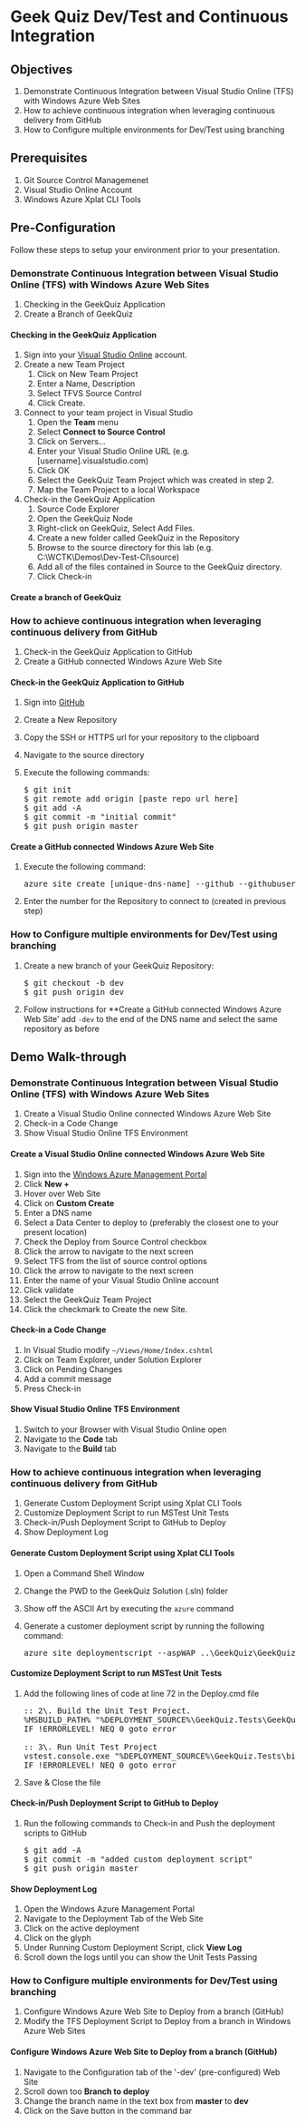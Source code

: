 # Geek Quiz Dev/Test and Continuous Integration

## Objectives

1.  Demonstrate Continuous Integration between Visual Studio Online (TFS) with Windows Azure Web Sites
2.  How to achieve continuous integration when leveraging continuous delivery from GitHub
3.  How to Configure multiple environments for Dev/Test using branching

## Prerequisites

1.  Git Source Control Managemenet
2.  Visual Studio Online Account
3.  Windows Azure Xplat CLI Tools

## Pre-Configuration

Follow these steps to setup your environment prior to your presentation.

### Demonstrate Continuous Integration between Visual Studio Online (TFS) with Windows Azure Web Sites

1.  Checking in the GeekQuiz Application
2.  Create a Branch of GeekQuiz

#### Checking in the GeekQuiz Application

1.  Sign into your [Visual Studio Online](http://tfs.visualstudio.com) account.
2.  Create a new Team Project
    1.  Click on New Team Project
    2.  Enter a Name, Description
    3.  Select TFVS Source Control
    4.  Click Create.
3.  Connect to your team project in Visual Studio
    1.  Open the **Team** menu
    2.  Select **Connect to Source Control**
    3.  Click on Servers...
    4.  Enter your Visual Studio Online URL (e.g. [username].visualstudio.com)
    5.  Click OK
    6.  Select the GeekQuiz Team Project which was created in step 2.
    7.  Map the Team Project to a local Workspace
4.  Check-in the GeekQuiz Application
    1.  Source Code Explorer
    2.  Open the GeekQuiz Node
    3.  Right-click on GeekQuiz, Select Add Files.
    4.  Create a new folder called GeekQuiz in the Repository
    5.  Browse to the source directory for this lab (e.g. C:\WCTK\Demos\Dev-Test-CI\source)
    6.  Add all of the files contained in Source to the GeekQuiz directory.
    7.  Click Check-in

#### Create a branch of GeekQuiz

### How to achieve continuous integration when leveraging continuous delivery from GitHub

1.  Check-in the GeekQuiz Application to GitHub
2.  Create a GitHub connected Windows Azure Web Site

#### Check-in the GeekQuiz Application to GitHub

1.  Sign into [GitHub](https://github.com)
2.  Create a New Repository
3.  Copy the SSH or HTTPS url for your repository to the clipboard
4.  Navigate to the source directory
5.  Execute the following commands:

    <pre>
    $ git init
    $ git remote add origin [paste repo url here]
    $ git add -A
    $ git commit -m "initial commit"
    $ git push origin master
    </pre>

#### Create a GitHub connected Windows Azure Web Site

1.  Execute the following command:

    <pre>azure site create [unique-dns-name] --github --githubusername [username] --githubpassword [password] --location [datacenter-to-deploy]
    </pre>

2.  Enter the number for the Repository to connect to (created in previous step)

### How to Configure multiple environments for Dev/Test using branching

1.  Create a new branch of your GeekQuiz Repository:

    <pre>
    $ git checkout -b dev
    $ git push origin dev
    </pre>

2.  Follow instructions for **Create a GitHub connected Windows Azure Web Site' add `-dev` to the end of the DNS name and select the same repository as before

## Demo Walk-through

### Demonstrate Continuous Integration between Visual Studio Online (TFS) with Windows Azure Web Sites

1.  Create a Visual Studio Online connected Windows Azure Web Site
2.  Check-in a Code Change
3.  Show Visual Studio Online TFS Environment

#### Create a Visual Studio Online connected Windows Azure Web Site

1.  Sign into the [Windows Azure Management Portal](http://manage.windowsazure.com)
2.  Click **New +**
3.  Hover over Web Site
4.  Click on **Custom Create**
5.  Enter a DNS name
6.  Select a Data Center to deploy to (preferably the closest one to your present location)
7.  Check the Deploy from Source Control checkbox
8.  Click the arrow to navigate to the next screen
9.  Select TFS from the list of source control options
10.  Click the arrow to navigate to the next screen
11.  Enter the name of your Visual Studio Online account
12.  Click validate
13.  Select the GeekQuiz Team Project
14.  Click the checkmark to Create the new Site.

#### Check-in a Code Change

1.  In Visual Studio modify `~/Views/Home/Index.cshtml`
2.  Click on Team Explorer, under Solution Explorer
3.  Click on Pending Changes
4.  Add a commit message
5.  Press Check-in

#### Show Visual Studio Online TFS Environment

1.  Switch to your Browser with Visual Studio Online open
2.  Navigate to the **Code** tab
3.  Navigate to the **Build** tab

### How to achieve continuous integration when leveraging continuous delivery from GitHub

1.  Generate Custom Deployment Script using Xplat CLI Tools
2.  Customize Deployment Script to run MSTest Unit Tests
3.  Check-in/Push Deployment Script to GitHub to Deploy
4.  Show Deployment Log

#### Generate Custom Deployment Script using Xplat CLI Tools

1.  Open a Command Shell Window
2.  Change the PWD to the GeekQuiz Solution (.sln) folder
3.  Show off the ASCII Art by executing the `azure` command
4.  Generate a customer deployment script by running the following command:

    <pre>azure site deploymentscript --aspWAP ..\GeekQuiz\GeekQuiz.csproj -s GeekQuiz.sln 
    </pre>

#### Customize Deployment Script to run MSTest Unit Tests

1.  Add the following lines of code at line 72 in the Deploy.cmd file

    <pre>
    :: 2\. Build the Unit Test Project.
    %MSBUILD_PATH% "%DEPLOYMENT_SOURCE%\GeekQuiz.Tests\GeekQuiz.Tests.csproj" /t:Build /p:Configuration=Release
    IF !ERRORLEVEL! NEQ 0 goto error

    :: 3\. Run Unit Test Project
    vstest.console.exe "%DEPLOYMENT_SOURCE%\GeekQuiz.Tests\bin\Release\GeekQuiz.Tests.dll
    IF !ERRORLEVEL! NEQ 0 goto error
    </pre>

2.  Save & Close the file

#### Check-in/Push Deployment Script to GitHub to Deploy

1.  Run the following commands to Check-in and Push the deployment scripts to GitHub

    <pre>
    $ git add -A
    $ git commit -m "added custom deployment script"
    $ git push origin master
    </pre>

#### Show Deployment Log

1.  Open the Windows Azure Management Portal
2.  Navigate to the Deployment Tab of the Web Site
3.  Click on the active deployment
4.  Click on the glyph
5.  Under Running Custom Deployment Script, click **View Log**
6.  Scroll down the logs until you can show the Unit Tests Passing

### How to Configure multiple environments for Dev/Test using branching

1.  Configure Windows Azure Web Site to Deploy from a branch (GitHub)
2.  Modify the TFS Deployment Script to Deploy from a branch in Windows Azure Web Sites

#### Configure Windows Azure Web Site to Deploy from a branch (GitHub)

1.  Navigate to the Configuration tab of the '-dev' (pre-configured) Web Site
2.  Scroll down too **Branch to deploy**
3.  Change the branch name in the text box from **master** to **dev**
4.  Click on the Save button in the command bar
